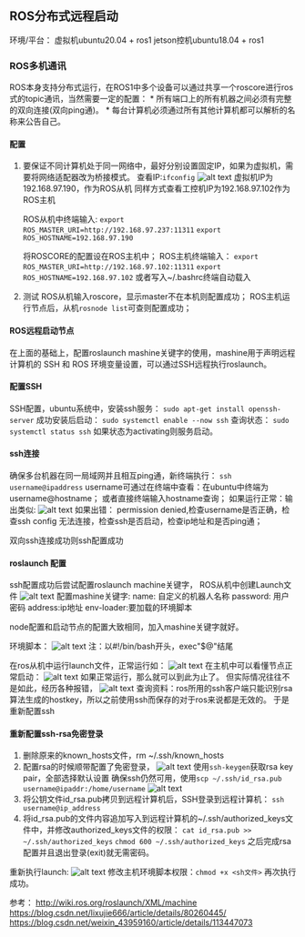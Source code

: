 ## ROS分布式远程启动
环境/平台：
虚拟机ubuntu20.04 + ros1
jetson控机ubuntu18.04 + ros1
### ROS多机通讯
ROS本身支持分布式运行，在ROS1中多个设备可以通过共享一个roscore进行ros式的topic通讯，当然需要一定的配置：
    * 所有端口上的所有机器之间必须有完整的双向连接(双向ping通)。
    * 每台计算机必须通过所有其他计算机都可以解析的名称来公告自己。
#### 配置
1. 要保证不同计算机处于同一网络中，最好分别设置固定IP，如果为虚拟机，需要将网络适配器改为桥接模式。
    查看IP:`ifconfig`
    ![alt text](https://img2023.cnblogs.com/blog/3632107/202504/3632107-20250409110809198-1872130467.png)
    虚拟机IP为192.168.97.190，作为ROS从机
    同样方式查看工控机IP为192.168.97.102作为ROS主机

    ROS从机中终端输入:
    `export ROS_MASTER_URI=http://192.168.97.237:11311`
    `export ROS_HOSTNAME=192.168.97.190`

    将ROSCORE的配置设在ROS主机中；
    ROS主机终端输入：
    `export ROS_MASTER_URI=http://192.168.97.102:11311`
    `export ROS_HOSTNAME=192.168.97.102`
    或者写入~/.bashrc终端自动载入
2. 测试
    ROS从机输入roscore，显示master不在本机则配置成功；
    ROS主机运行节点后，从机`rosnode list`可查则配置成功；

#### ROS远程启动节点
在上面的基础上，配置roslaunch mashine关键字的使用，mashine用于声明远程计算机的 SSH 和 ROS 环境变量设置，可以通过SSH远程执行roslaunch。
#### 配置SSH
SSH配置，ubuntu系统中，安装ssh服务：
`sudo apt-get install openssh-server`
成功安装后启动：
`sudo systemctl enable --now ssh`
查询状态：
`sudo systemctl status ssh`
如果状态为activating则服务启动。
#### ssh连接
确保多台机器在同一局域网并且相互ping通，新终端执行：
`ssh username@ipaddress`
username可通过在终端中查看：在ubuntu中终端为username@hostname；
或者直接终端输入hostname查询；
如果运行正常：输出类似:
![alt text](https://img2023.cnblogs.com/blog/3632107/202504/3632107-20250409110808795-1666101629.png)
如果出错：
permission denied,检查username是否正确，检查ssh config
无法连接，检查ssh是否启动，检查ip地址和是否ping通；

双向ssh连接成功则ssh配置成功
#### roslaunch 配置
ssh配置成功后尝试配置roslaunch machine关键字，
ROS从机中创建Launch文件
![alt text](https://img2023.cnblogs.com/blog/3632107/202504/3632107-20250409110808442-1751119821.png)
配置mashine关键字:
name: 自定义的机器人名称
password: 用户密码
address:ip地址
env-loader:要加载的环境脚本

node配置和启动节点的配置大致相同，加入mashine关键字就好。

环境脚本：
![alt text](https://img2023.cnblogs.com/blog/3632107/202504/3632107-20250409110808157-1033119594.png)
注：以#!/bin/bash开头，exec"$@"结尾

在ros从机中运行launch文件，正常运行如：
![alt text](https://img2023.cnblogs.com/blog/3632107/202504/3632107-20250409110807793-238646338.png)
在主机中可以看懂节点正常启动：
![alt text](https://img2023.cnblogs.com/blog/3632107/202504/3632107-20250409110807461-211200516.png)
如果正常运行，那么就可以到此为止了。
但实际情况往往不是如此，经历各种报错，
![alt text](https://img2023.cnblogs.com/blog/3632107/202504/3632107-20250409110807096-1509557715.png)
查询资料：ros所用的ssh客户端只能识别rsa算法生成的hostkey，所以之前使用ssh而保存的对于ros来说都是无效的。
于是重新配置ssh

#### 重新配置ssh-rsa免密登录
1. 删除原来的known_hosts文件，rm ~/.ssh/known_hosts
2. 配置rsa的时候顺带配置了免密登录，
![alt text](https://img2023.cnblogs.com/blog/3632107/202504/3632107-20250409110806696-1499110669.png)
使用`ssh-keygen`获取rsa key pair，全部选择默认设置
确保ssh仍然可用，使用`scp ~/.ssh/id_rsa.pub username@ipaddr:/home/username`
![alt text](https://img2023.cnblogs.com/blog/3632107/202504/3632107-20250409110806355-1027101646.png)
3. 将公钥文件id_rsa.pub拷贝到远程计算机后，SSH登录到远程计算机：
`ssh username@ip_address`
4. 将id_rsa.pub的文件内容追加写入到远程计算机的~/.ssh/authorized_keys文件中，并修改authorized_keys文件的权限：
 `cat id_rsa.pub >> ~/.ssh/authorized_keys`
`chmod 600 ~/.ssh/authorized_keys`
之后完成rsa配置并且退出登录(exit)就无需密码。

重新执行launch:
![alt text](https://img2023.cnblogs.com/blog/3632107/202504/3632107-20250409110805938-1377285896.png)
修改主机环境脚本权限：`chmod +x <sh文件>`
再次执行成功。

参考：
http://wiki.ros.org/roslaunch/XML/machine
https://blog.csdn.net/lixujie666/article/details/80260445/
https://blog.csdn.net/weixin_43959160/article/details/113447073




